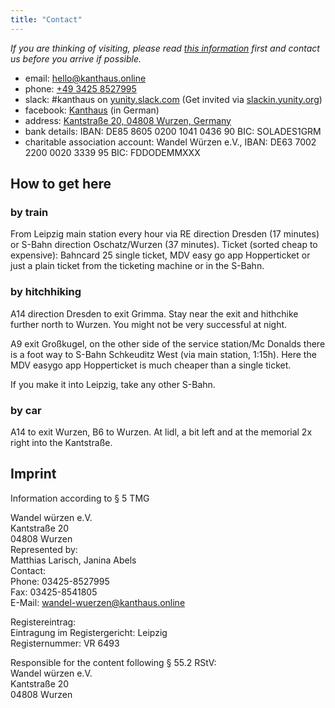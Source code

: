 ```yaml
---
title: "Contact"
---
```

*If you are thinking of visiting, please read [this information](../about/visiting/) first and contact us before you arrive if possible.*

- email: [hello@kanthaus.online](mailto:hello@kanthaus.online)
- phone: <a href="tel:+4934258527995">+49 3425 8527995</a>
- slack: #kanthaus on [yunity.slack.com](https://yunity.slack.com) (Get invited via [slackin.yunity.org](https://slackin.yunity.org))
- facebook: [Kanthaus](https://www.facebook.com/kanthaus.online/) (in German)
- address: [Kantstraße 20, 04808 Wurzen, Germany](https://www.openstreetmap.org/search?query=20%20kantstrasse%20wurzen#map=19/51.36711/12.74075&layers=N)
- bank details: IBAN: DE85 8605 0200 1041 0436 90  BIC: SOLADES1GRM
- charitable association account: Wandel Würzen e.V., IBAN: DE63 7002 2200 0020 3339 95 BIC: FDDODEMMXXX

## How to get here

### by train
From Leipzig main station every hour via RE direction Dresden (17 minutes) or S-Bahn direction Oschatz/Wurzen (37 minutes).
Ticket (sorted cheap to expensive): Bahncard 25 single ticket, MDV easy go app Hopperticket or just a plain ticket from the ticketing machine or in the S-Bahn.

### by hitchhiking
A14 direction Dresden to exit Grimma.
Stay near the exit and hithchike further north to Wurzen. You might not be very successful at night.

A9 exit Großkugel, on the other side of the service station/Mc Donalds there is a foot way to S-Bahn Schkeuditz West (via main station, 1:15h).
Here the MDV easygo app Hopperticket is much cheaper than a single ticket.

If you make it into Leipzig, take any other S-Bahn.

### by car
A14 to exit Wurzen, B6 to Wurzen. At lidl, a bit left and at the memorial 2x right into the Kantstraße.

## Imprint
Information according to § 5 TMG

Wandel würzen e.V.<br />
Kantstraße 20<br />
04808 Wurzen<br />
Represented by:<br />
Matthias Larisch, Janina Abels<br />
Contact:<br />
Phone: 03425-8527995<br />
Fax: 03425-8541805<br />
E-Mail: wandel-wuerzen@kanthaus.online<br />

Registereintrag:<br />
Eintragung im Registergericht: Leipzig<br />
Registernummer: VR 6493<br />

Responsible for the content following § 55.2 RStV:<br />
Wandel würzen e.V.<br />
Kantstraße 20<br />
04808 Wurzen<br />
